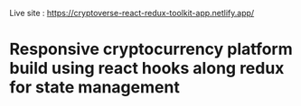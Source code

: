 Live site : https://cryptoverse-react-redux-toolkit-app.netlify.app/

# Responsive cryptocurrency platform build using react hooks along redux for state management
